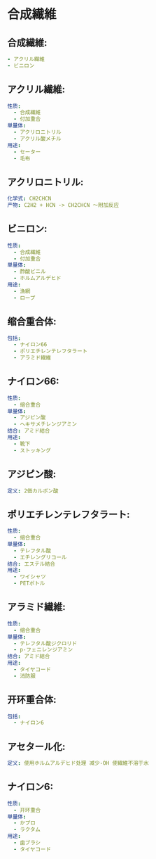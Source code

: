 # 合成繊維

## 合成繊維:

```yaml
- アクリル繊維
- ビニロン

```

## アクリル繊維:

```yaml
性质:
  - 合成繊維
  - 付加重合
単量体:
  - アクリロニトリル
  - アクリル酸メチル
用途:
  - セーター
  - 毛布

```

## アクリロニトリル:

```yaml
化学式: CH2CHCN
产物: C2H2 + HCN -> CH2CHCN ～附加反应

```

## ビニロン:

```yaml
性质:
  - 合成繊維
  - 付加重合
単量体:
  - 酢酸ビニル
  - ホルムアルデヒド
用途:
  - 漁網
  - ロープ

```

## 缩合重合体:

```yaml
包括:
  - ナイロン66
  - ポリエチレンテレフタラート
  - アラミド繊維

```

## ナイロン66:

```yaml
性质:
  - 缩合重合
単量体:
  - アジピン酸
  - ヘキサメチレンジアミン
结合: アミド結合
用途:
  - 靴下
  - ストッキング

```

## アジピン酸:

```yaml
定义: 2価カルボン酸

```

## ポリエチレンテレフタラート:

```yaml
性质:
  - 缩合重合
単量体:
  - テレフタル酸
  - エチレングリコール
结合: エステル結合
用途:
  - ワイシャツ
  - PETボトル

```

## アラミド繊維:

```yaml
性质:
  - 缩合重合
単量体:
  - テレフタル酸ジクロリド
  - p-フェニレンジアミン
结合: アミド結合
用途:
  - タイヤコード
  - 消防服

```

## 开环重合体:

```yaml
包括:
  - ナイロン6

```

## アセタール化:

```yaml
定义: 使用ホルムアルデヒド处理 减少-OH 使繊維不溶于水

```

## ナイロン6:

```yaml
性质:
  - 开环重合
単量体:
  - かプロ
  - ラクタム
用途:
  - 歯ブラシ
  - タイヤコード
```